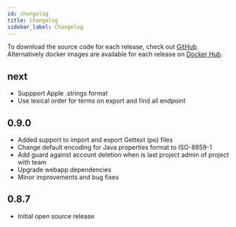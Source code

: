 ```yaml
---
id: changelog
title: Changelog
sidebar_label: Changelog
---
```


To download the source code for each release, check out [GitHub](https://github.com/traduora/traduora/releases). Alternatively docker images are available for each release on [Docker Hub](https://cloud.docker.com/u/traduora/repository/docker/traduora/traduora).

## next
- Suppport Apple .strings format
- Use lexical order for terms on export and find all endpoint

## 0.9.0
- Added support to import and export Gettext (po) files
- Change default encoding for Java properties format to ISO-8859-1
- Add guard against account deletion when is last project admin of project with team
- Upgrade webapp dependencies
- Minor improvements and bug fixes

## 0.8.7
- Initial open source release
